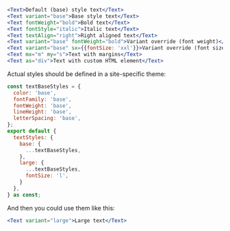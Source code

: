 ```jsx
<Text>Default (base) style text</Text>
<Text variant="base">Base style text</Text>
<Text fontWeight="bold">Bold text</Text>
<Text fontStyle="italic">Italic text</Text>
<Text textAlign="right">Right aligned text</Text>
<Text variant="base" fontWeight="bold">Variant override (font weight)</Text>
<Text variant="base" sx={{fontSize: 'xxl'}}>Variant override (font size)</Text>
<Text mx="m" my="s">Text with margins</Text>
<Text as="div">Text with custom HTML element</Text>
```

Actual styles should be defined in a site-specific theme:

```js static
const textBaseStyles = {
  color: 'base',
  fontFamily: 'base',
  fontWeight: 'base',
  lineHeight: 'base',
  letterSpacing: 'base',
};
export default {
  textStyles: {
    base: {
      ...textBaseStyles,
    },
    large: {
      ...textBaseStyles,
      fontSize: 'l',
    }
  },
} as const;
```

And then you could use them like this:

```jsx static
<Text variant="large">Large text</Text>
```
